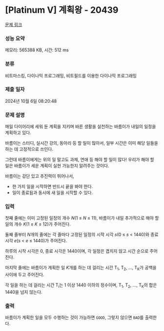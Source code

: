 # [Platinum V] 계획왕 - 20439 

[문제 링크](https://www.acmicpc.net/problem/20439) 

### 성능 요약

메모리: 565388 KB, 시간: 512 ms

### 분류

비트마스킹, 다이나믹 프로그래밍, 비트필드를 이용한 다이나믹 프로그래밍

### 제출 일자

2024년 10월 6일 08:20:48

### 문제 설명

<p>매일 다이어리에 세워 둔 계획을 지키며 바른 생활을 실천하는 바름이가 내일의 일정을 계획하고 있다.</p>

<p>바름이는 스터디, 실시간 강의, 동아리 등 할 일이 많아서, 일부 시간은 이미 해당 일들을 하는 데 고정적으로 쓰인다.</p>

<p>그런데 바름이에게는 위의 일 말고도 과제, 연애 등 해야 할 일이 많다! 우리가 해야 할 일은 바름이가 세운 계획이 실현 가능한지 알려주는 것이다.</p>

<p>바름이는 강단 있고 추진력이 뛰어나서,</p>

<ul>
	<li>한 가지 일을 시작하면 반드시 끝을 봐야 한다.</li>
	<li>일이 종료됨과 동시에 새 일을 시작할 수 있다.</li>
</ul>

### 입력 

 <p>첫째 줄에는 이미 고정된 일정의 개수 <em>N</em>(1 ≤ <em>N</em> ≤ 11), 바름이가 내일 추가적으로 해야 할 일의 개수 <em>K</em>(1 ≤ <em>K</em> ≤ 12)가 주어진다.</p>

<p>둘째 줄부터 <em>N</em>개의 줄에는 각 줄마다 고정된 일정의 시작 시각 <em>s</em>(0 ≤ <em>s </em> < 1440)와 종료 시각 <em>e</em>(<em>s</em> < <em>e</em> ≤ 1440)가 주어진다.</p>

<p>하루의 시작 시각은 0, 종료 시각은 1440이며, 각 일정은 겹치지 않고 시간 순으로 주어진다.</p>

<p>마지막 줄에는 바름이가 계획한 일 <em>K</em>개를 하는 데 걸리는 시간 T<sub>1</sub>, T<sub>2</sub>, ..., T<sub>K</sub>가 공백을 사이에 두고 주어진다.</p>

<p>각 일을 하는 데 걸리는 시간 T<sub>i</sub>는 1 이상 1440 이하의 정수이며, T<sub>1</sub>, T<sub>2</sub>, ..., T<sub>K</sub>의 합은 1440을 넘지 않는다.</p>

### 출력 

 <p>바름이가 계획한 일을 모두 수행하는 것이 가능하면 <code>GOOD</code>, 그렇지 않으면 <code>BAD</code>를 출력한다.</p>

